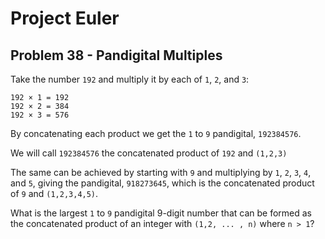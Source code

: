 # Project Euler

## Problem 38 - Pandigital Multiples

Take the number `192` and multiply it by each of `1`, `2`, and `3`:

    192 × 1 = 192
    192 × 2 = 384
    192 × 3 = 576

By concatenating each product we get the `1` to `9` pandigital, `192384576`.

We will call `192384576` the concatenated product of `192` and `(1,2,3)`

The same can be achieved by starting with `9` and multiplying by `1`, `2`, `3`, `4`, and `5`, giving the pandigital, `918273645`, which is the concatenated product of `9` and `(1,2,3,4,5)`.

What is the largest `1` to `9` pandigital 9-digit number that can be formed as the concatenated product of an integer with `(1,2, ... , n)` where `n > 1`?
